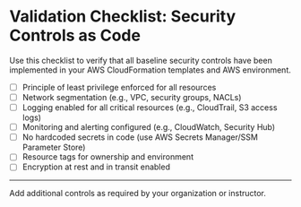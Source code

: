 # Validation Checklist: Security Controls as Code

Use this checklist to verify that all baseline security controls have been implemented in your AWS CloudFormation templates and AWS environment.

- [ ] Principle of least privilege enforced for all resources
- [ ] Network segmentation (e.g., VPC, security groups, NACLs)
- [ ] Logging enabled for all critical resources (e.g., CloudTrail, S3 access logs)
- [ ] Monitoring and alerting configured (e.g., CloudWatch, Security Hub)
- [ ] No hardcoded secrets in code (use AWS Secrets Manager/SSM Parameter Store)
- [ ] Resource tags for ownership and environment
- [ ] Encryption at rest and in transit enabled

---

Add additional controls as required by your organization or instructor.

